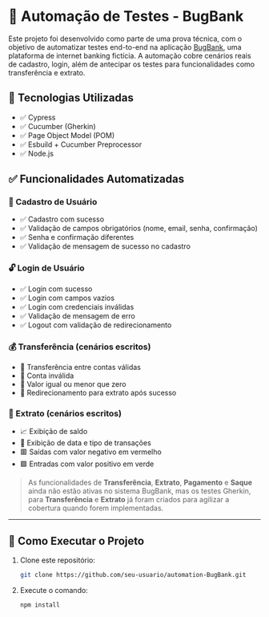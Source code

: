 # 💸 Automação de Testes - BugBank

Este projeto foi desenvolvido como parte de uma prova técnica, com o objetivo de automatizar testes end-to-end na aplicação [BugBank](https://bugbank.netlify.app/), uma plataforma de internet banking fictícia. A automação cobre cenários reais de cadastro, login, além de antecipar os testes para funcionalidades como transferência e extrato.

## 🧪 Tecnologias Utilizadas

- ✅ Cypress
- ✅ Cucumber (Gherkin)
- ✅ Page Object Model (POM)
- ✅ Esbuild + Cucumber Preprocessor
- ✅ Node.js


## ✅ Funcionalidades Automatizadas

### 🔐 Cadastro de Usuário

- ✅ Cadastro com sucesso
- ✅ Validação de campos obrigatórios (nome, email, senha, confirmação)
- ✅ Senha e confirmação diferentes
- ✅ Validação de mensagem de sucesso no cadastro

### 🔓 Login de Usuário

- ✅ Login com sucesso
- ✅ Login com campos vazios
- ✅ Login com credenciais inválidas
- ✅ Validação de mensagem de erro
- ✅ Logout com validação de redirecionamento

### 💰 Transferência (cenários escritos)

- 🔄 Transferência entre contas válidas
- 🚫 Conta inválida
- 🚫 Valor igual ou menor que zero
- 🧾 Redirecionamento para extrato após sucesso

### 📄 Extrato (cenários escritos)

- 📈 Exibição de saldo
- 📅 Exibição de data e tipo de transações
- 🟥 Saídas com valor negativo em vermelho
- 🟩 Entradas com valor positivo em verde

> As funcionalidades de **Transferência**, **Extrato**, **Pagamento** e **Saque** ainda não estão ativas no sistema BugBank, mas os testes Gherkin, para **Transferência** e **Extrato** já foram criados para agilizar a cobertura quando forem implementadas.

---

## 🚀 Como Executar o Projeto

1. Clone este repositório:
   ```bash
   git clone https://github.com/seu-usuario/automation-BugBank.git
   ```
2. Execute o comando:
    ```bash
   npm install
   ```


